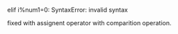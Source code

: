 elif i%num1=0:
SyntaxError: invalid syntax


fixed with assignent operator with comparition operation.